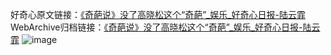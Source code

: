 好奇心原文链接：[《奇葩说》没了高晓松这个“奇葩”_娱乐_好奇心日报-陆云霏](https://www.qdaily.com/articles/9193.html)
WebArchive归档链接：[《奇葩说》没了高晓松这个“奇葩”_娱乐_好奇心日报-陆云霏](http://web.archive.org/web/20190623153915/https://www.qdaily.com/articles/9193.html)
![image](http://ww3.sinaimg.cn/large/007d5XDpgy1g3veughx5kj30u022k4hn)